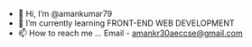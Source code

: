 - 👋 Hi, I’m @amankumar79
- 🌱 I’m currently learning FRONT-END WEB DEVELOPMENT
- 📫 How to reach me ...
Email - amankr30aeccse@gmail.com

<!---
amankumar79/amankumar79 is a ✨ special ✨ repository because its `README.md` (this file) appears on your GitHub profile.
You can click the Preview link to take a look at your changes.
--->
